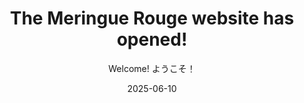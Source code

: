 ---
title: The Meringue Rouge website has opened!
subtitle: Welcome! ようこそ！
date: 2025-06-10
time: 19:15
type: news
thumbnail: images/website_open_thumb.png
content: |
  - **The website is now open!**
  - **This will list all existing and upcoming releases of assets for RPG Developer Bakin, major updates, and possibly game releases!**
  - **There is one easter egg at the time of writing on the website, but she does takes a big chunk of the real estate... so is that an easter egg or one entire easter bunny that's barely hiding?**
  - ウェブサイトがオープンしました！
  - RPGデベロッパーBakinの既存および今後リリースされるアセット、メジャーアップデート、そして場合によってはゲームリリースのリストとなります！
  - イースター・エッグが1つあるのですが、そのイースター・エッグはウェブサイト上で大きな面積を占めています...これはイースター・エッグなのか、それともかろうじて隠れているイースター・バニーなのか？
---